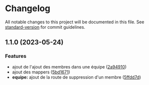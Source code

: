 # Changelog

All notable changes to this project will be documented in this file. See [standard-version](https://github.com/conventional-changelog/standard-version) for commit guidelines.

## 1.1.0 (2023-05-24)


### Features

* ajout de l'ajout des membres dans une équipe ([2a94910](https://github.com/kilrasemifir/demo-spg-crud/commit/2a949101ec796bc9eb2db2b28a85aaf70f283a4a))
* ajout des mappers ([5bd1671](https://github.com/kilrasemifir/demo-spg-crud/commit/5bd167115b6741e3cbe27f6df432a1d9def69869))
* **equipe:** ajout de la route de suppression d'un membre ([5ffdd7d](https://github.com/kilrasemifir/demo-spg-crud/commit/5ffdd7d0ac13c8c983280ad3d89f06f629a7cbbf))
